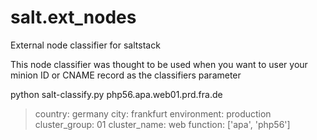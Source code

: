 # salt.ext_nodes
External node classifier for saltstack

This node classifier was thought to be used when you want to user your minion ID or CNAME record as the classifiers parameter

python salt-classify.py php56.apa.web01.prd.fra.de

> country: germany
> city: frankfurt
> environment: production
> cluster_group: 01
> cluster_name: web
> function: ['apa', 'php56']
